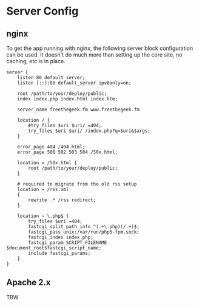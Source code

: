 # Server Config

## nginx

To get the app running with nginx, the following server block configuration can be used. 
It doesn't do much more than setting up the core site, no caching, etc is in place.

```
server {
    listen 80 default_server;
    listen [::]:80 default_server ipv6only=on;

    root /path/to/your/deploy/public;
    index index.php index.html index.htm;

    server_name freethegeek.fm www.freethegeek.fm

    location / {
        #try_files $uri $uri/ =404;
        try_files $uri $uri/ /index.php?q=$uri&$args;
    }

    error_page 404 /404.html;
    error_page 500 502 503 504 /50x.html;

    location = /50x.html {
        root /path/to/your/deploy/public;
    }

    # required to migrate from the old rss setup
    location = /rss.xml
    {
        rewrite .* /rss redirect;
    }

    location ~ \.php$ {
        try_files $uri =404;
        fastcgi_split_path_info ^(.+\.php)(/.+)$;
        fastcgi_pass unix:/var/run/php5-fpm.sock;
        fastcgi_index index.php;
        fastcgi_param SCRIPT_FILENAME $document_root$fastcgi_script_name;
        include fastcgi_params;
    }
}
```

## Apache 2.x

TBW

